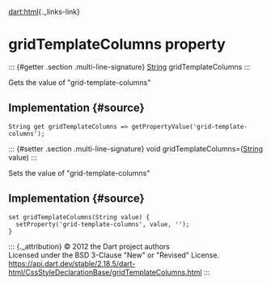 [dart:html](../../dart-html/dart-html-library){._links-link}

gridTemplateColumns property
============================

::: {#getter .section .multi-line-signature}
[String](../../dart-core/string-class) gridTemplateColumns
:::

Gets the value of \"grid-template-columns\"

Implementation {#source}
--------------

``` {.language-dart data-language="dart"}
String get gridTemplateColumns => getPropertyValue('grid-template-columns');
```

::: {#setter .section .multi-line-signature}
void gridTemplateColumns=([String](../../dart-core/string-class) value)
:::

Sets the value of \"grid-template-columns\"

Implementation {#source}
--------------

``` {.language-dart data-language="dart"}
set gridTemplateColumns(String value) {
  setProperty('grid-template-columns', value, '');
}
```

::: {._attribution}
© 2012 the Dart project authors\
Licensed under the BSD 3-Clause \"New\" or \"Revised\" License.\
<https://api.dart.dev/stable/2.18.5/dart-html/CssStyleDeclarationBase/gridTemplateColumns.html>
:::
